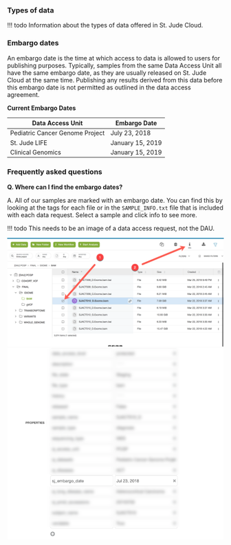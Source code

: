 
### Types of data

!!! todo
    Information about the types of data offered in St. Jude Cloud.

### Embargo dates

An embargo date is the time at which access to data is allowed to users
for publishing purposes. Typically, samples from the same Data Access
Unit all have the same embargo date, as they are usually released on St.
Jude Cloud at the same time. Publishing any results derived from this data 
before this embargo date is not permitted as outlined in the data access agreement.

**Current Embargo Dates**

| Data Access Unit                 | Embargo Date     |
| -------------------------------- | ---------------- |
| Pediatric Cancer Genome Project  | July 23, 2018    |
| St. Jude LIFE                    | January 15, 2019 |
| Clinical Genomics                | January 15, 2019 |

### Frequently asked questions

**Q. Where can I find the embargo dates?**

A. All of our samples are marked with an embargo date. 
You can find this by looking at the tags for each file or in the
`SAMPLE_INFO.txt` file that is included with each data request. 
Select a sample and click info to see more.

!!! todo
    This needs to be an image of a data access request, not the DAU.


![](../../images/guides/data/embargo-date-1.png)
![](../../images/guides/data/embargo-date-2.png)
